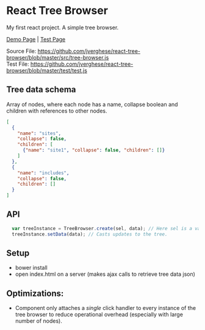 # React Tree Browser

My first react project. A simple tree browser.

[Demo Page](http://jverghese.github.io/react-tree-browser) | [Test Page](http://jverghese.github.io/react-tree-browser/test.html)

Source File: https://github.com/jverghese/react-tree-browser/blob/master/src/tree-browser.js  
Test File: https://github.com/jverghese/react-tree-browser/blob/master/test/test.js

## Tree data schema
Array of nodes, where each node has a name, collapse boolean and children with references to other nodes.
```json
[
  {
    "name": "sites",
    "collapse": false,
    "children": [
      {"name": "site1", "collapse": false, "children": []}
    ]
  },
  {
    "name": "includes",
    "collapse": false,
    "children": []
  }
]
```

## API
```js
  var treeInstance = TreeBrowser.create(sel, data); // Here sel is a valid css selector and data is optional.
  treeInstance.setData(data); // Casts updates to the tree.
```

## Setup

- bower install
- open index.html on a server (makes ajax calls to retrieve tree data json)

## Optimizations:
- Component only attaches a *single* click handler to every instance of the tree browser to reduce operational overhead (especially with large number of nodes).
